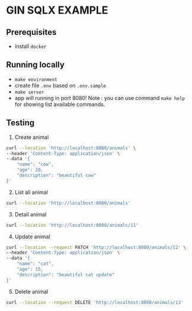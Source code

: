 # GIN SQLX EXAMPLE

## Prerequisites

- install `docker`

## Running locally

- `make environment`
- create file `.env` based on `.env.sample`
- `make server`
- app will running in port 8080!
  Note : you can use command `make help` for showing list available commands.

## Testing

1. Create animal

```bash
curl --location 'http://localhost:8080/animals' \
--header 'Content-Type: application/json' \
--data '{
    "name": "cow",
    "age": 20,
    "description": "beautiful cow"
}'
```

2. List all animal

```bash
curl --location 'http://localhost:8080/animals'
```

3. Detail animal

```bash
curl --location 'http://localhost:8080/animals/11'
```

4. Update animal

```bash
curl --location --request PATCH 'http://localhost:8080/animals/12' \
--header 'Content-Type: application/json' \
--data '{
    "name": "cat",
    "age": 15,
    "description": "beautiful cat update"
}'
```

5. Delete animal

```bash
curl --location --request DELETE 'http://localhost:8080/animals/13'
```
